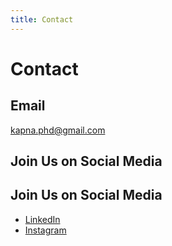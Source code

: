 ```yaml
---
title: Contact
---
```


# <i class="fas fa-envelope"></i>Contact

## Email
kapna.phd@gmail.com

## Join Us on Social Media 
<h2>Join Us on Social Media </h2>
        <p><!-- Add LinkedIn and Instagram links -->
    <ul>
        <li><a href="https://www.linkedin.com/groups/12782214/" target="_blank">LinkedIn</a></li>
        <li><a href="https://www.instagram.com/kapna.phd/?utm_source=ig_web_button_share_sheet&igshid=OGQ5ZDc2ODk2ZA==" target="_blank">Instagram</a></li></p>
    </section>
